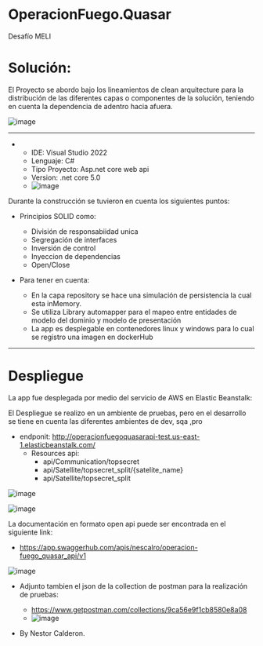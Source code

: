 # OperacionFuego.Quasar
Desafío MELI

# Solución:

El Proyecto se abordo bajo los lineamientos de clean arquitecture para la distribución de las diferentes capas o componentes de la solución, teniendo en cuenta la dependencia de adentro hacia afuera.

![image](https://user-images.githubusercontent.com/2071253/162592502-72428983-95f9-47fc-b93f-fc436094796f.png)

----------------------------------------------------------
-
  - IDE: Visual Studio 2022
  - Lenguaje: C#
  - Tipo Proyecto: Asp.net core web api
  - Version: .net core 5.0
  - ![image](https://user-images.githubusercontent.com/2071253/162593703-3787fb0d-274f-4d06-bde5-a60826929c61.png)



Durante la construcción se tuvieron en cuenta los siguientes puntos:
* Principios SOLID como:
  * División de responsabiidad unica
  * Segregación de interfaces
  * Inversión de control
  * Inyeccion de dependencias
  * Open/Close

* Para tener en cuenta:
  * En la capa repository se hace una simulación de persistencia la cual esta inMemory.
  * Se utiliza Library automapper para el mapeo entre entidades de modelo del dominio  y modelo de presentación
  * La app es desplegable en contenedores linux y windows para lo cual se registro una imagen en dockerHub

----------------------------------------------------------
# Despliegue

La app fue desplegada por medio del servicio de AWS en Elastic Beanstalk:

El Despliegue se realizo en un ambiente de pruebas, pero en el desarrollo se tiene en cuenta las diferentes ambientes de dev, sqa ,pro

* endponit: http://operacionfuegoquasarapi-test.us-east-1.elasticbeanstalk.com/
  * Resources api:
     -   api/Communication/topsecret
     -   api/Satellite/topsecret_split/{satelite_name}
     -   api/Satellite/topsecret_split


![image](https://user-images.githubusercontent.com/2071253/162593062-824e0519-5cca-439b-8493-9ed91996e2f8.png)

![image](https://user-images.githubusercontent.com/2071253/162593066-af4b2b22-840b-4da7-9614-9d7d490ff012.png)

La documentación en formato open api puede ser encontrada en el siguiente link:
* https://app.swaggerhub.com/apis/nescalro/operacion-fuego_quasar_api/v1

![image](https://user-images.githubusercontent.com/2071253/162593112-b6f44b59-1330-4ba4-95c5-02ce77d4b214.png)

* Adjunto tambien el json de la collection de postman para la realización de pruebas:
  * https://www.getpostman.com/collections/9ca56e9f1cb8580e8a08
  * ![image](https://user-images.githubusercontent.com/2071253/162593298-d87bb381-fafe-494b-b195-1a4657a75b88.png)


* By Nestor Calderon.
